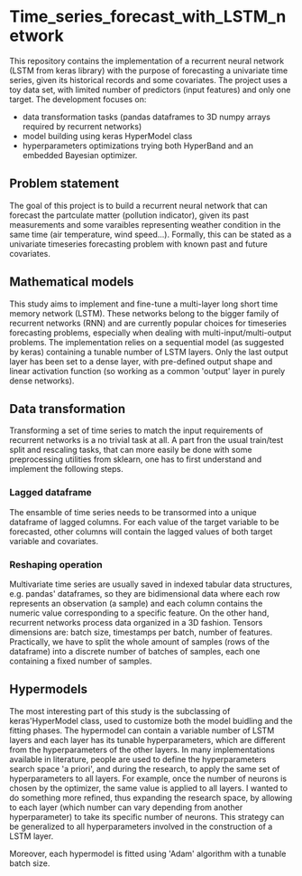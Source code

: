 # Time_series_forecast_with_LSTM_network
This repository contains the implementation of a recurrent neural network (LSTM from keras library) with the purpose of forecasting a univariate time series, given its historical records and some covariates. 
The project uses a toy data set, with limited number of predictors (input features) and only one target. The development focuses on:
- data transformation tasks (pandas dataframes to 3D numpy arrays required by recurrent networks) 
- model building using keras HyperModel class
- hyperparameters optimizations trying both HyperBand and an embedded Bayesian optimizer.

## Problem statement
The goal of this project is to build a recurrent neural network that can forecast the partculate matter (pollution indicator), given its past measurements and some varaibles representing weather condition in the same time (air temperature, wind speed...).
Formally, this can be stated as a univariate timeseries forecasting problem with known past and future covariates.

## Mathematical models
This study aims to implement and fine-tune a multi-layer long short time memory network (LSTM). These networks belong to the bigger family of recurrent networks (RNN) and are currently popular choices for timeseries forecasting problems, especially when dealing with multi-input/multi-output problems.
The implementation relies on a sequential model (as suggested by keras) containing a tunable number of LSTM layers. Only the last output layer has been set to a dense layer, with pre-defined output shape and linear activation function (so working as a common 'output' layer in purely dense networks).

## Data transformation 
Transforming a set of time series to match the input requirements of recurrent networks is a no trivial task at all. A part fron the usual train/test split and rescaling tasks, that can more easily be done with some preprocessing utilities from sklearn, one has to first understand and implement the following steps.

### Lagged dataframe
The ensamble of time series needs to be transormed into a unique dataframe of lagged columns. For each value of the target variable to be forecasted, other columns will contain the lagged values of both target variable and covariates.

### Reshaping operation
Multivariate time series are usually saved in indexed tabular data structures, e.g. pandas' dataframes, so they are bidimensional data where each row represents an observation (a sample) and each column contains the numeric value corresponding to a specific feature. On the other hand, recurrent networks process data organized in a 3D fashion. Tensors dimensions are: batch size, timestamps per batch, number of features.
Practically, we have to split the whole amount of samples (rows of the dataframe) into a discrete number of batches of samples, each one containing a fixed number of samples.

## Hypermodels
The most interesting part of this study is the subclassing of keras'HyperModel class, used to customize both the model buidling and the fitting phases.
The hypermodel can contain a variable number of LSTM layers and each layer has its tunable hyperparameters, which are different from the hyperparameters of the other layers. In many implementations available in literature, people are used to define the hyperparameters search space 'a priori', and during the research, to apply the same set of hyperparameters to all layers. For example, once the number of neurons is chosen by the optimizer, the same value is applied to all layers. I wanted to do something more refined, thus expanding the research space, by allowing to each layer (which number can vary depending from another hyperparameter) to take its specific number of neurons. This strategy can be generalized to all hyperparameters involved in the construction of a LSTM layer.

Moreover, each hypermodel is fitted using 'Adam' algorithm with a tunable batch size.

